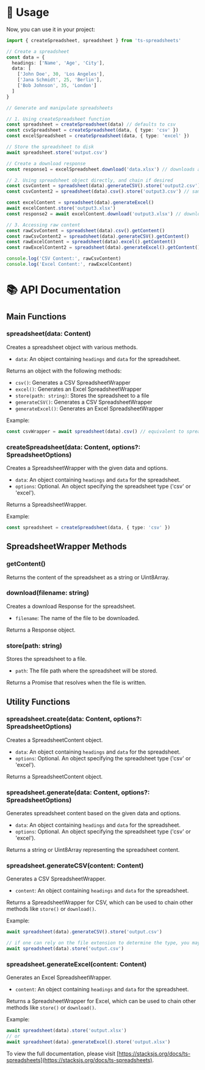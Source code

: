 # 🤖 Usage

Now, you can use it in your project:

```ts
import { createSpreadsheet, spreadsheet } from 'ts-spreadsheets'

// Create a spreadsheet
const data = {
  headings: ['Name', 'Age', 'City'],
  data: [
    ['John Doe', 30, 'Los Angeles'],
    ['Jana Schmidt', 25, 'Berlin'],
    ['Bob Johnson', 35, 'London']
  ]
}

// Generate and manipulate spreadsheets

// 1. Using createSpreadsheet function
const spreadsheet = createSpreadsheet(data) // defaults to csv
const csvSpreadsheet = createSpreadsheet(data, { type: 'csv' })
const excelSpreadsheet = createSpreadsheet(data, { type: 'excel' })

// Store the spreadsheet to disk
await spreadsheet.store('output.csv')

// Create a download response
const response1 = excelSpreadsheet.download('data.xlsx') // downloads and stores as data.xlsx on your filesystem

// 2. Using spreadsheet object directly, and chain if desired
const csvContent = spreadsheet(data).generateCSV().store('output2.csv')
const csvContent2 = spreadsheet(data).csv().store('output3.csv') // same as above

const excelContent = spreadsheet(data).generateExcel()
await excelContent.store('output3.xlsx')
const response2 = await excelContent.download('output3.xlsx') // downloads and stores as output3.xlsx

// 3. Accessing raw content
const rawCsvContent = spreadsheet(data).csv().getContent()
const rawCsvContent2 = spreadsheet(data).generateCSV().getContent()
const rawExcelContent = spreadsheet(data).excel().getContent()
const rawExcelContent2 = spreadsheet(data).generateExcel().getContent()

console.log('CSV Content:', rawCsvContent)
console.log('Excel Content:', rawExcelContent)
```

# 📚 API Documentation

## Main Functions

### spreadsheet(data: Content)

Creates a spreadsheet object with various methods.

- `data`: An object containing `headings` and `data` for the spreadsheet.

Returns an object with the following methods:

- `csv()`: Generates a CSV SpreadsheetWrapper
- `excel()`: Generates an Excel SpreadsheetWrapper
- `store(path: string)`: Stores the spreadsheet to a file
- `generateCSV()`: Generates a CSV SpreadsheetWrapper
- `generateExcel()`: Generates an Excel SpreadsheetWrapper

Example:

```typescript
const csvWrapper = await spreadsheet(data).csv() // equivalent to spreadsheet(data).generateCSV()
```

### createSpreadsheet(data: Content, options?: SpreadsheetOptions)

Creates a SpreadsheetWrapper with the given data and options.

- `data`: An object containing `headings` and `data` for the spreadsheet.
- `options`: Optional. An object specifying the spreadsheet type ('csv' or 'excel').

Returns a SpreadsheetWrapper.

Example:

```typescript
const spreadsheet = createSpreadsheet(data, { type: 'csv' })
```

## SpreadsheetWrapper Methods

### getContent()

Returns the content of the spreadsheet as a string or Uint8Array.

### download(filename: string)

Creates a download Response for the spreadsheet.

- `filename`: The name of the file to be downloaded.

Returns a Response object.

### store(path: string)

Stores the spreadsheet to a file.

- `path`: The file path where the spreadsheet will be stored.

Returns a Promise that resolves when the file is written.

## Utility Functions

### spreadsheet.create(data: Content, options?: SpreadsheetOptions)

Creates a SpreadsheetContent object.

- `data`: An object containing `headings` and `data` for the spreadsheet.
- `options`: Optional. An object specifying the spreadsheet type ('csv' or 'excel').

Returns a SpreadsheetContent object.

### spreadsheet.generate(data: Content, options?: SpreadsheetOptions)

Generates spreadsheet content based on the given data and options.

- `data`: An object containing `headings` and `data` for the spreadsheet.
- `options`: Optional. An object specifying the spreadsheet type ('csv' or 'excel').

Returns a string or Uint8Array representing the spreadsheet content.

### spreadsheet.generateCSV(content: Content)

Generates a CSV SpreadsheetWrapper.

- `content`: An object containing `headings` and `data` for the spreadsheet.

Returns a SpreadsheetWrapper for CSV, which can be used to chain other methods like `store()` or `download()`.

Example:

```typescript
await spreadsheet(data).generateCSV().store('output.csv')

// if one can rely on the file extension to determine the type, you may do this:
await spreadsheet(data).store('output.csv')
```

### spreadsheet.generateExcel(content: Content)

Generates an Excel SpreadsheetWrapper.

- `content`: An object containing `headings` and `data` for the spreadsheet.

Returns a SpreadsheetWrapper for Excel, which can be used to chain other methods like `store()` or `download()`.

Example:

```ts
await spreadsheet(data).store('output.xlsx')
// or
await spreadsheet(data).generateExcel().store('output.xlsx')
```

To view the full documentation, please visit [https://stacksjs.org/docs/ts-spreadsheets](https://stacksjs.org/docs/ts-spreadsheets).
